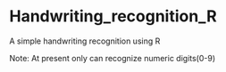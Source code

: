 # Handwriting_recognition_R
A simple handwriting recognition using R

Note: At present only can recognize numeric digits(0-9)
